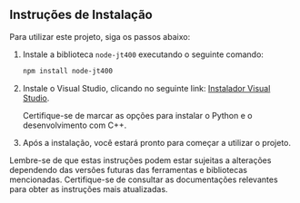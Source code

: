 ## Instruções de Instalação

Para utilizar este projeto, siga os passos abaixo:

1. Instale a biblioteca `node-jt400` executando o seguinte comando:

    ```bash
    npm install node-jt400
    ```

2. Instale o Visual Studio, clicando no seguinte link: [Instalador Visual Studio](https://visualstudio.microsoft.com/pt-br/thank-you-downloading-visual-studio/?sku=Community&channel=Release&version=VS2022&source=VSLandingPage&cid=2030&workload=dotnet-dotnetwebcloud&passive=false#dotnet).

   Certifique-se de marcar as opções para instalar o Python e o desenvolvimento com C++.

3. Após a instalação, você estará pronto para começar a utilizar o projeto.

Lembre-se de que estas instruções podem estar sujeitas a alterações dependendo das versões futuras das ferramentas e bibliotecas mencionadas. Certifique-se de consultar as documentações relevantes para obter as instruções mais atualizadas.
